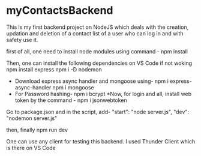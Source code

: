 # myContactsBackend
This is my first backend project on NodeJS which deals with the creation, updation and deletion of a contact list of a user who can log in and with safety use it.

first of all, one need to install node modules using command - npm install

Then, one can install the following dependencies on VS Code if not woking 
npm install express
npm i -D nodemon
* Download express async handler and mongoose using-
npm i express-async-handler
npm i mongoose
* For Password hashing- npm i bcrypt
*Now, for login and all, install web token by the command - 
 npm i jsonwebtoken

Go to package.json and in the script, add-
"start": "node server.js",
"dev": "nodemon server.js"

then, finally npm run dev

One can use any client for testing this backend. I used Thunder Client which is there on VS Code










